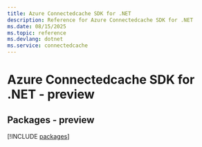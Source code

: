 ```yaml
---
title: Azure Connectedcache SDK for .NET
description: Reference for Azure Connectedcache SDK for .NET
ms.date: 08/15/2025
ms.topic: reference
ms.devlang: dotnet
ms.service: connectedcache
---
```

# Azure Connectedcache SDK for .NET - preview
## Packages - preview
[!INCLUDE [packages](connectedcache-index.md)]